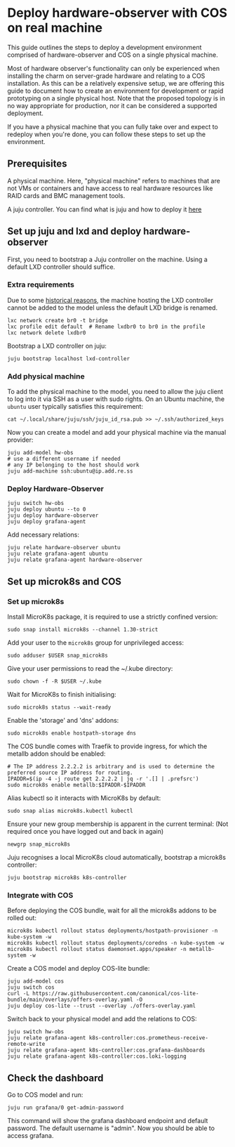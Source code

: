 # Deploy hardware-observer with COS on real machine
This guide outlines the steps to deploy a development environment comprised of hardware-observer and COS on a single physical machine.

Most of hardware observer's functionality can only be experienced when installing the charm on server-grade hardware and relating to a COS installation. As this can be a relatively expensive setup, we are offering this guide to document how to create an environment for development or rapid prototyping on a single physical host. Note that the proposed topology is in no way appropriate for production, nor it can be considered a supported deployment.

If you have a physical machine that you can fully take over and expect to redeploy when you're done, you can follow these steps to set up the environment.


## Prerequisites
A physical machine. Here, "physical machine" refers to machines that are not VMs or containers and have access to real
hardware resources like RAID cards and BMC management tools.

A juju controller. You can find what is juju and how to deploy it [here](https://juju.is/docs/juju)


## Set up juju and lxd and deploy hardware-observer
First, you need to bootstrap a Juju controller on the machine. Using a default LXD controller should suffice.

### Extra requirements
Due to some [historical reasons](https://bugs.launchpad.net/juju/+bug/1964513), the machine hosting the LXD controller cannot be added to the model unless the default LXD bridge is renamed.
```
lxc network create br0 -t bridge
lxc profile edit default  # Rename lxdbr0 to br0 in the profile
lxc network delete lxdbr0
```

Bootstrap a LXD controller on juju:
```
juju bootstrap localhost lxd-controller
```

### Add physical machine
To add the physical machine to the model, you need to allow the juju client to log into it via SSH as a user with sudo rights. On an Ubuntu machine, the `ubuntu` user typically satisfies this requirement:
```
cat ~/.local/share/juju/ssh/juju_id_rsa.pub >> ~/.ssh/authorized_keys
```

Now you can create a model and add your physical machine via the manual provider:
```
juju add-model hw-obs
# use a different username if needed 
# any IP belonging to the host should work  
juju add-machine ssh:ubuntu@ip.add.re.ss
```

### Deploy Hardware-Observer
```
juju switch hw-obs
juju deploy ubuntu --to 0
juju deploy hardware-observer
juju deploy grafana-agent
```

Add necessary relations:
```
juju relate hardware-observer ubuntu
juju relate grafana-agent ubuntu
juju relate grafana-agent hardware-observer
```


## Set up microk8s and COS
### Set up microk8s
Install MicroK8s package, it is required to use a strictly confined version:
```
sudo snap install microk8s --channel 1.30-strict
```

Add your user to the `microk8s` group for unprivileged access:
```
sudo adduser $USER snap_microk8s
```

Give your user permissions to read the ~/.kube directory:
```
sudo chown -f -R $USER ~/.kube
```

Wait for MicroK8s to finish initialising:
```
sudo microk8s status --wait-ready
```

Enable the 'storage' and 'dns' addons:
```
sudo microk8s enable hostpath-storage dns
```

The COS bundle comes with Traefik to provide ingress, for which the metallb addon should be enabled:
```
# The IP address 2.2.2.2 is arbitrary and is used to determine the preferred source IP address for routing.
IPADDR=$(ip -4 -j route get 2.2.2.2 | jq -r '.[] | .prefsrc')
sudo microk8s enable metallb:$IPADDR-$IPADDR
```

Alias kubectl so it interacts with MicroK8s by default:
```
sudo snap alias microk8s.kubectl kubectl
```

Ensure your new group membership is apparent in the current terminal:
(Not required once you have logged out and back in again)
```
newgrp snap_microk8s
```

Juju recognises a local MicroK8s cloud automatically, bootstrap a microk8s controller:
```
juju bootstrap microk8s k8s-controller
```

### Integrate with COS
Before deploying the COS bundle, wait for all the microk8s addons to be rolled out:
```
microk8s kubectl rollout status deployments/hostpath-provisioner -n kube-system -w
microk8s kubectl rollout status deployments/coredns -n kube-system -w
microk8s kubectl rollout status daemonset.apps/speaker -n metallb-system -w
```

Create a COS model and deploy COS-lite bundle:
```
juju add-model cos
juju switch cos
curl -L https://raw.githubusercontent.com/canonical/cos-lite-bundle/main/overlays/offers-overlay.yaml -O
juju deploy cos-lite --trust --overlay ./offers-overlay.yaml
```

Switch back to your physical model and add the relations to COS:
```
juju switch hw-obs
juju relate grafana-agent k8s-controller:cos.prometheus-receive-remote-write
juju relate grafana-agent k8s-controller:cos.grafana-dashboards
juju relate grafana-agent k8s-controller:cos.loki-logging
```


## Check the dashboard
Go to COS model and run:
```
juju run grafana/0 get-admin-password
```

This command will show the grafana dashboard endpoint and default password.  The default username is "admin".
Now you should be able to access grafana.